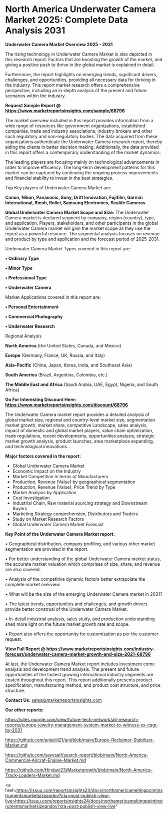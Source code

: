 # North America Underwater Camera Market 2025: Complete Data Analysis 2031

<Strong> Underwater Camera Market Overview 2025 - 2031</strong>

The rising technology in Underwater Camera Market is also depicted in this research report. Factors that are boosting the growth of the market, and giving a positive push to thrive in the global market is explained in detail.

Furthermore, the report highlights on emerging trends, significant drivers, challenges, and opportunities, providing all necessary data for thriving in the industry. This report market research offers a comprehensive perspective, including an in-depth analysis of the present and future scenarios within the industry.

<strong>Request Sample Report @ <a href=https://www.marketreportsinsights.com/sample/68796>https://www.marketreportsinsights.com/sample/68796</a></strong>

The market overview included in this report provides information from a wide range of resources like government organizations, established companies, trade and industry associations, industry brokers and other such regulatory and non-regulatory bodies. The data acquired from these organizations authenticate the Underwater Camera research report, thereby aiding the clients in better decision making. Additionally, the data provided in this report offers a contemporary understanding of the market dynamics.

The leading players are focusing mainly on technological advancements in order to improve efficiency. The long-term development patterns for this market can be captured by continuing the ongoing process improvements and financial stability to invest in the best strategies.

Top Key players of Underwater Camera Market are:

<strong>Canon, Nikon, Panasonic, Sony, Drift Innovation, Fujifilm, Garmin International, Ricoh, Rollei, Samsung Electronics, Sealife Cameras</strong>

<strong><b>Global Underwater Camera Market Scope and Size:</b></strong>
The Underwater Camera market is declared segment by company, region (country), type, and application. Players, stakeholders, and other participants in the global Underwater Camera market will gain the market scope as they use the report as a powerful resource. The segmental analysis focuses on revenue and product by type and application and the forecast period of 2025-2031.

Underwater Camera Market Types covered in this report are:

<strong>• Ordinary Type

• Minor Type

• Professional Type

• Underwater Camera</strong>

Market Applications covered in this report are:

<strong>• Personal Entertainment

• Commercial Photography

• Underwater Research</strong> 

Regional Analysis

<strong>North America</strong> (the United States, Canada, and Mexico)

<strong>Europe</strong> (Germany, France, UK, Russia, and Italy)

<strong>Asia-Pacific</strong> (China, Japan, Korea, India, and Southeast Asia)

<strong>South America</strong> (Brazil, Argentina, Colombia, etc.)

<strong>The Middle East and Africa</strong> (Saudi Arabia, UAE, Egypt, Nigeria, and South Africa)

<strong>Go For Interesting Discount Here: <a href=https://www.marketreportsinsights.com/discount/68796>https://www.marketreportsinsights.com/discount/68796</a></strong>

The Underwater Camera market report provides a detailed analysis of global market size, regional and country-level market size, segmentation market growth, market share, competitive Landscape, sales analysis, impact of domestic and global market players, value chain optimization, trade regulations, recent developments, opportunities analysis, strategic market growth analysis, product launches, area marketplace expanding, and technological innovations.

<strong><b>Major factors covered in the report:</b></strong>
<ul>
  <li>Global Underwater Camera Market </li>
  <li>Economic Impact on the Industry</li>
  <li>Market Competition in terms of Manufacturers</li>
  <li>Production, Revenue (Value) by geographical segmentation</li>
  <li>Production, Revenue (Value), Price Trend by Type</li>
  <li>Market Analysis by Application</li>
  <li>Cost Investigation</li>
  <li>Industrial Chain, Raw material sourcing strategy and Downstream Buyers</li>
  <li>Marketing Strategy comprehension, Distributors and Traders</li>
  <li>Study on Market Research Factors</li>
  <li>Global Underwater Camera Market Forecast</li>
</ul>

<strong><b>Key Point of the Underwater Camera Market report:</b></strong>

• Geographical distribution, company profiling, and various other market segmentation are provided in the report.

• For better understanding of the global Underwater Camera market status, the accurate market valuation which comprises of size, share, and revenue are also covered.

• Analysis of the competitive dynamic factors better extrapolate the complete market overview

• What will be the size of the emerging Underwater Camera market in 2031?

• The latest trends, opportunities and challenges, and growth drivers provide better construal of the Underwater Camera Market.

• In-detail industrial analysis, sales study, and production understanding shed more light on the future market growth rate and scope.

• Report also offers the opportunity for customization as per the customer request.

<strong><b>View Full Report @ <a href=https://www.marketreportsinsights.com/industry-forecast/underwater-camera-market-growth-and-size-2021-68796>https://www.marketreportsinsights.com/industry-forecast/underwater-camera-market-growth-and-size-2021-68796</a></b></strong>


At last, the Underwater Camera Market report includes investment come analysis and development trend analysis. The present and future opportunities of the fastest growing international industry segments are coated throughout this report. This report additionally presents product specification, manufacturing method, and product cost structure, and price structure.

<strong>Contact Us:</strong>
sales@marketreportsinsights.com

<strong>Our other reports:</strong>

<a href=https://sites.google.com/view/future-tech-network/all-research-reports/europe-jewelry-management-system-market-to-witness-xx-cagr-by-2031>https://sites.google.com/view/future-tech-network/all-research-reports/europe-jewelry-management-system-market-to-witness-xx-cagr-by-2031</a>

<a href=https://github.com/anjaliiii21/anj/blob/main/Europe-Reclaimer-Stabilizer-Market.md>https://github.com/anjaliiii21/anj/blob/main/Europe-Reclaimer-Stabilizer-Market.md</a>

<a href=https://github.com/sayysaif/search-report/blob/main/North-America-Commercial-Aircraf-Engine-Market.md>https://github.com/sayysaif/search-report/blob/main/North-America-Commercial-Aircraf-Engine-Market.md</a>

<a href=https://github.com/Hindavi23/Marketgrowth/blob/main/North-America-Track-Loaders-Market.md>https://github.com/Hindavi23/Marketgrowth/blob/main/North-America-Track-Loaders-Market.md</a>

<a href=https://issuu.com/reportsinsights24/docs/northamericameltingpointinstrumentsmarketsizeandov?cta=post-publish-view-live>https://issuu.com/reportsinsights24/docs/northamericameltingpointinstrumentsmarketsizeandov?cta=post-publish-view-live</a>"
